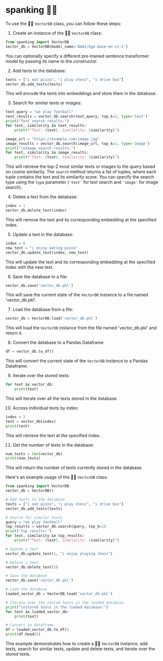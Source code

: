 # spanking 🍑👋

To use the 🍑👋 `VectorDB` class, you can follow these steps:

1. Create an instance of the 🍑👋 `VectorDB` class:
```python
from spanking import VectorDB
vector_db = VectorDB(model_name='BAAI/bge-base-en-v1.5')
```
You can optionally specify a different pre-trained sentence transformer model by passing its name to the constructor.

2. Add texts to the database:
```python
texts = ["i eat pizza", "i play chess", "i drive bus"]
vector_db.add_texts(texts)
```
This will encode the texts into embeddings and store them in the database.

3. Search for similar texts or images:
```python
text_query = "we play football"
text_results = vector_db.search(text_query, top_k=2, type='text')
print("Text search results:")
for text, similarity in text_results:
    print(f"Text: {text}, Similarity: {similarity}")

image_url = "https://example.com/image.jpg"
image_results = vector_db.search(image_url, top_k=2, type='image')
print("\nImage search results:")
for text, similarity in image_results:
    print(f"Text: {text}, Similarity: {similarity}")
```
This will retrieve the top-2 most similar texts or images to the query based on cosine similarity. The `search` method returns a list of tuples, where each tuple contains the text and its similarity score. You can specify the search type using the `type` parameter (`'text'` for text search and `'image'` for image search).

4. Delete a text from the database:
```python
index = 1
vector_db.delete_text(index)
```
This will remove the text and its corresponding embedding at the specified index.

5. Update a text in the database:
```python
index = 0
new_text = "i enjoy eating pizza"
vector_db.update_text(index, new_text)
```
This will update the text and its corresponding embedding at the specified index with the new text.

6. Save the database to a file:
```python
vector_db.save('vector_db.pkl')
```
This will save the current state of the `VectorDB` instance to a file named 'vector_db.pkl'.

7. Load the database from a file:
```python
vector_db = VectorDB.load('vector_db.pkl')
```
This will load the `VectorDB` instance from the file named 'vector_db.pkl' and return it.

8. Convert the database to a Pandas Dataframe
```python
df = vector_db.to_df()
```
This will convert the current state of the `VectorDB` instance to a Pandas Dataframe.

9. Iterate over the stored texts:
```python
for text in vector_db:
    print(text)
```
This will iterate over all the texts stored in the database.

10. Access individual texts by index:
```python
index = 2
text = vector_db[index]
print(text)
```
This will retrieve the text at the specified index.

11. Get the number of texts in the database:
```python
num_texts = len(vector_db)
print(num_texts)
```
This will return the number of texts currently stored in the database.

Here's an example usage of the 🍑👋 `VectorDB` class:

```python
from spanking import VectorDB
vector_db = VectorDB()

# Add texts to the database
texts = ["i eat pizza", "i play chess", "i drive bus"]
vector_db.add_texts(texts)

# Search for similar texts
query = "we play football"
top_results = vector_db.search(query, top_k=2)
print("Top results:")
for text, similarity in top_results:
    print(f"Text: {text}, Similarity: {similarity}")

# Update a text
vector_db.update_text(1, "i enjoy playing chess")

# Delete a text
vector_db.delete_text(2)

# Save the database
vector_db.save('vector_db.pkl')

# Load the database
loaded_vector_db = VectorDB.load('vector_db.pkl')

# Iterate over the stored texts in the loaded database
print("\nStored texts in the loaded database:")
for text in loaded_vector_db:
    print(text)

# Convert to dataframe
df = loaded_vector_db.to_df()
print(df.head())
```

This example demonstrates how to create a 🍑👋 `VectorDB` instance, add texts, search for similar texts, update and delete texts, and iterate over the stored texts.

